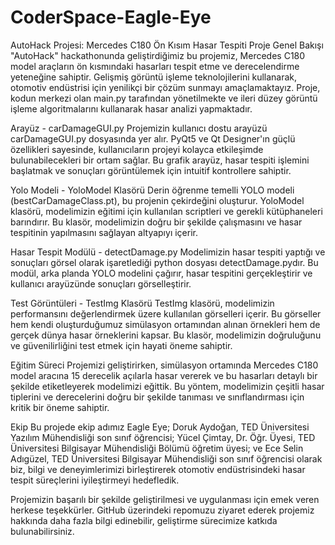# CoderSpace-Eagle-Eye

AutoHack Projesi: Mercedes C180 Ön Kısım Hasar Tespiti
Proje Genel Bakışı
"AutoHack" hackathonunda geliştirdiğimiz bu projemiz, Mercedes C180 model araçların ön kısmındaki hasarları tespit etme ve derecelendirme yeteneğine sahiptir. Gelişmiş görüntü işleme teknolojilerini kullanarak, otomotiv endüstrisi için yenilikçi bir çözüm sunmayı amaçlamaktayız. Proje, kodun merkezi olan main.py tarafından yönetilmekte ve ileri düzey görüntü işleme algoritmalarını kullanarak hasar analizi yapmaktadır.

Arayüz - carDamageGUI.py
Projemizin kullanıcı dostu arayüzü carDamageGUI.py dosyasında yer alır. PyQt5 ve Qt Designer'ın güçlü özellikleri sayesinde, kullanıcıların projeyi kolayca etkileşimde bulunabilecekleri bir ortam sağlar. Bu grafik arayüz, hasar tespiti işlemini başlatmak ve sonuçları görüntülemek için intuitif kontrollere sahiptir.

Yolo Modeli - YoloModel Klasörü
Derin öğrenme temelli YOLO modeli (bestCarDamageClass.pt), bu projenin çekirdeğini oluşturur. YoloModel klasörü, modelimizin eğitimi için kullanılan scriptleri ve gerekli kütüphaneleri barındırır. Bu klasör, modelimizin doğru bir şekilde çalışmasını ve hasar tespitinin yapılmasını sağlayan altyapıyı içerir.

Hasar Tespit Modülü - detectDamage.py
Modelimizin hasar tespiti yaptığı ve sonuçları görsel olarak işaretlediği python dosyası detectDamage.pydır. Bu modül, arka planda YOLO modelini çağırır, hasar tespitini gerçekleştirir ve kullanıcı arayüzünde sonuçları görselleştirir.

Test Görüntüleri - TestImg Klasörü
TestImg klasörü, modelimizin performansını değerlendirmek üzere kullanılan görselleri içerir. Bu görseller hem kendi oluşturduğumuz simülasyon ortamından alınan örnekleri hem de gerçek dünya hasar örneklerini kapsar. Bu klasör, modelimizin doğruluğunu ve güvenilirliğini test etmek için hayati öneme sahiptir.

Eğitim Süreci
Projemizi geliştirirken, simülasyon ortamında Mercedes C180 model aracına 15 derecelik açılarla hasar vererek ve bu hasarları detaylı bir şekilde etiketleyerek modelimizi eğittik. Bu yöntem, modelimizin çeşitli hasar tiplerini ve derecelerini doğru bir şekilde tanıması ve sınıflandırması için kritik bir öneme sahiptir.

Ekip
Bu projede ekip adımız Eagle Eye; Doruk Aydoğan, TED Üniversitesi Yazılım Mühendisliği son sınıf öğrencisi; Yücel Çimtay, Dr. Öğr. Üyesi, TED Üniversitesi Bilgisayar Mühendisliği Bölümü öğretim üyesi; ve Ece Selin Adıgüzel, TED Üniversitesi Bilgisayar Mühendisliği son sınıf öğrencisi olarak biz, bilgi ve deneyimlerimizi birleştirerek otomotiv endüstrisindeki hasar tespit süreçlerini iyileştirmeyi hedefledik.

Projemizin başarılı bir şekilde geliştirilmesi ve uygulanması için emek veren herkese teşekkürler. GitHub üzerindeki repomuzu ziyaret ederek projemiz hakkında daha fazla bilgi edinebilir, geliştirme sürecimize katkıda bulunabilirsiniz.
